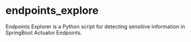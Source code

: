 # endpoints_explore
Endpoints Explorer is a Python script for detecting sensitive information in SpringBoot Actuator Endpoints.
